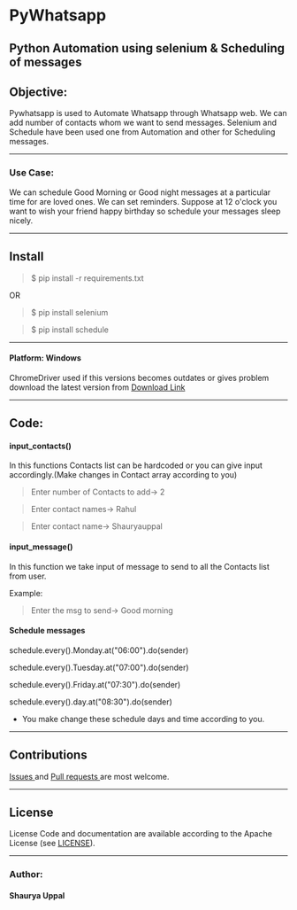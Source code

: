 # PyWhatsapp
##  Python Automation using selenium &amp; Scheduling of messages

## Objective:
 Pywhatsapp is used to Automate Whatsapp through Whatsapp web. We can add number of contacts whom we want to send messages. Selenium and Schedule have been used one from Automation and other for Scheduling messages.

------------------

### Use Case:
 We can schedule Good Morning or Good night messages at a particular time for are loved ones. We can set reminders. Suppose at 12 o'clock you want to wish your friend happy birthday so schedule your messages sleep nicely.

---------------------
## Install

>$ pip install -r requirements.txt

OR

>$ pip install selenium

>$ pip install schedule

_________________

#### Platform: Windows
ChromeDriver used if this versions becomes outdates or gives problem download the latest version from <a href = "http://chromedriver.chromium.org/downloads"> Download Link </a>

------------------

## Code:
#### input_contacts()

In this functions Contacts list can be hardcoded or you can give input accordingly.(Make changes in Contact array according to you)

>Enter number of Contacts to add-> 2

>Enter contact names-> Rahul

>Enter contact name-> Shauryauppal

#### input_message()
In this function we take input of message to send to all the Contacts list from user.

Example:
> Enter the msg to send-> Good morning

#### Schedule messages
schedule.every().Monday.at("06:00").do(sender)

schedule.every().Tuesday.at("07:00").do(sender)

schedule.every().Friday.at("07:30").do(sender)

schedule.every().day.at("08:30").do(sender)

* You make change these schedule days and time according to you.


------------

## Contributions
<a href="https://github.com/shauryauppal/PyWhatsapp/issues"> Issues </a> and <a href ="https://github.com/shauryauppal/PyWhatsapp/pulls"> Pull requests </a> are most welcome.

-------------------
## License
License
Code and documentation are available according to the Apache License (see <a href="https://github.com/shauryauppal/PyWhatsapp/blob/master/LICENSE">LICENSE</a>).

---------------------

### Author:
#### Shaurya Uppal
